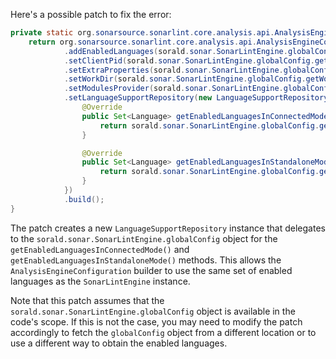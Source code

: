 Here's a possible patch to fix the error:
```java
private static org.sonarsource.sonarlint.core.analysis.api.AnalysisEngineConfiguration buildAnalysisEngineConfiguration() {
    return org.sonarsource.sonarlint.core.analysis.api.AnalysisEngineConfiguration.builder()
            .addEnabledLanguages(sorald.sonar.SonarLintEngine.globalConfig.getEnabledLanguages())
            .setClientPid(sorald.sonar.SonarLintEngine.globalConfig.getClientPid())
            .setExtraProperties(sorald.sonar.SonarLintEngine.globalConfig.extraProperties())
            .setWorkDir(sorald.sonar.SonarLintEngine.globalConfig.getWorkDir())
            .setModulesProvider(sorald.sonar.SonarLintEngine.globalConfig.getModulesProvider())
            .setLanguageSupportRepository(new LanguageSupportRepository() {
                @Override
                public Set<Language> getEnabledLanguagesInConnectedMode() {
                    return sorald.sonar.SonarLintEngine.globalConfig.getEnabledLanguages();
                }

                @Override
                public Set<Language> getEnabledLanguagesInStandaloneMode() {
                    return sorald.sonar.SonarLintEngine.globalConfig.getEnabledLanguages();
                }
            })
            .build();
}
```
The patch creates a new `LanguageSupportRepository` instance that delegates to the `sorald.sonar.SonarLintEngine.globalConfig` object for the `getEnabledLanguagesInConnectedMode()` and `getEnabledLanguagesInStandaloneMode()` methods. This allows the `AnalysisEngineConfiguration` builder to use the same set of enabled languages as the `SonarLintEngine` instance.


Note that this patch assumes that the `sorald.sonar.SonarLintEngine.globalConfig` object is available in the code's scope. If this is not the case, you may need to modify the patch accordingly to fetch the `globalConfig` object from a different location or to use a different way to obtain the enabled languages.